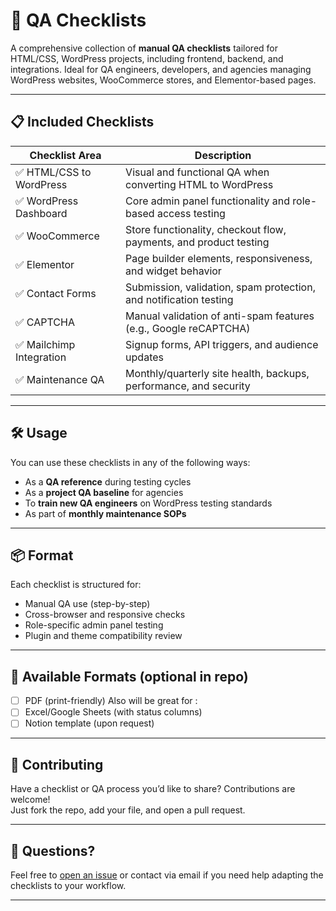 # 🧪 QA Checklists

A comprehensive collection of **manual QA checklists** tailored for HTML/CSS, WordPress projects, including frontend, backend, and integrations. Ideal for QA engineers, developers, and agencies managing WordPress websites, WooCommerce stores, and Elementor-based pages.

---

## 📋 Included Checklists

| Checklist Area              | Description |
|----------------------------|-------------|
| ✅ HTML/CSS to WordPress    | Visual and functional QA when converting HTML to WordPress |
| ✅ WordPress Dashboard      | Core admin panel functionality and role-based access testing |
| ✅ WooCommerce              | Store functionality, checkout flow, payments, and product testing |
| ✅ Elementor                | Page builder elements, responsiveness, and widget behavior |
| ✅ Contact Forms            | Submission, validation, spam protection, and notification testing |
| ✅ CAPTCHA                  | Manual validation of anti-spam features (e.g., Google reCAPTCHA) |
| ✅ Mailchimp Integration    | Signup forms, API triggers, and audience updates |
| ✅ Maintenance QA           | Monthly/quarterly site health, backups, performance, and security |

---

## 🛠️ Usage

You can use these checklists in any of the following ways:
- As a **QA reference** during testing cycles
- As a **project QA baseline** for agencies
- To **train new QA engineers** on WordPress testing standards
- As part of **monthly maintenance SOPs**

---

## 📦 Format

Each checklist is structured for:
- Manual QA use (step-by-step)
- Cross-browser and responsive checks
- Role-specific admin panel testing
- Plugin and theme compatibility review

---

## 📎 Available Formats (optional in repo)
- [ ] PDF (print-friendly)
      Also will be great for :
- [ ] Excel/Google Sheets (with status columns)
- [ ] Notion template (upon request)

---

## 🤝 Contributing

Have a checklist or QA process you’d like to share? Contributions are welcome!  
Just fork the repo, add your file, and open a pull request.

---

## 💬 Questions?

Feel free to [open an issue](https://github.com/AlexKuchkov/Checklists/issues) or contact via email if you need help adapting the checklists to your workflow.

---
